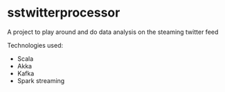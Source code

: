 # sstwitterprocessor
A project to play around and do data analysis on the steaming twitter feed

Technologies used:
 - Scala
 - Akka
 - Kafka
 - Spark streaming
